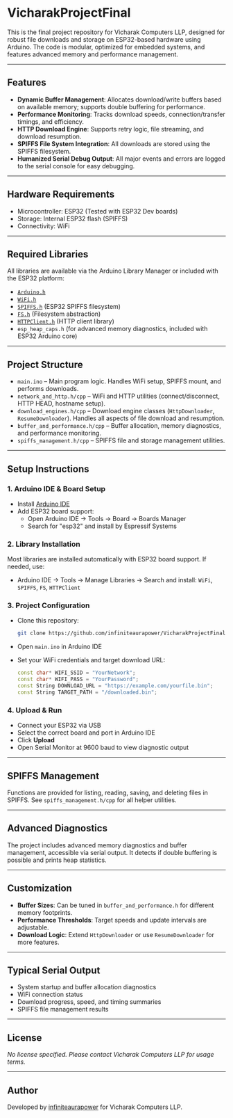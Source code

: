 # VicharakProjectFinal

This is the final project repository for Vicharak Computers LLP, designed for robust file downloads and storage on ESP32-based hardware using Arduino. The code is modular, optimized for embedded systems, and features advanced memory and performance management.

---

## Features

- **Dynamic Buffer Management**: Allocates download/write buffers based on available memory; supports double buffering for performance.
- **Performance Monitoring**: Tracks download speeds, connection/transfer timings, and efficiency.
- **HTTP Download Engine**: Supports retry logic, file streaming, and download resumption.
- **SPIFFS File System Integration**: All downloads are stored using the SPIFFS filesystem.
- **Humanized Serial Debug Output**: All major events and errors are logged to the serial console for easy debugging.

---

## Hardware Requirements

- Microcontroller: ESP32 (Tested with ESP32 Dev boards)
- Storage: Internal ESP32 flash (SPIFFS)
- Connectivity: WiFi

---

## Required Libraries

All libraries are available via the Arduino Library Manager or included with the ESP32 platform:

- [`Arduino.h`](https://www.arduino.cc/reference/en/)
- [`WiFi.h`](https://github.com/espressif/arduino-esp32/tree/master/libraries/WiFi)
- [`SPIFFS.h`](https://github.com/espressif/arduino-esp32/tree/master/libraries/SPIFFS) (ESP32 SPIFFS filesystem)
- [`FS.h`](https://github.com/espressif/arduino-esp32/tree/master/libraries/FS) (Filesystem abstraction)
- [`HTTPClient.h`](https://github.com/espressif/arduino-esp32/tree/master/libraries/HTTPClient) (HTTP client library)
- `esp_heap_caps.h` (for advanced memory diagnostics, included with ESP32 Arduino core)

---

## Project Structure

- `main.ino` – Main program logic. Handles WiFi setup, SPIFFS mount, and performs downloads.
- `network_and_http.h/cpp` – WiFi and HTTP utilities (connect/disconnect, HTTP HEAD, hostname setup).
- `download_engines.h/cpp` – Download engine classes (`HttpDownloader`, `ResumeDownloader`). Handles all aspects of file download and resumption.
- `buffer_and_performance.h/cpp` – Buffer allocation, memory diagnostics, and performance monitoring.
- `spiffs_management.h/cpp` – SPIFFS file and storage management utilities.

---

## Setup Instructions

### 1. Arduino IDE & Board Setup

- Install [Arduino IDE](https://www.arduino.cc/en/software)
- Add ESP32 board support:
    - Open Arduino IDE → Tools → Board → Boards Manager
    - Search for "esp32" and install by Espressif Systems

### 2. Library Installation

Most libraries are installed automatically with ESP32 board support. If needed, use:
- Arduino IDE → Tools → Manage Libraries → Search and install: `WiFi`, `SPIFFS`, `FS`, `HTTPClient`

### 3. Project Configuration

- Clone this repository:
    ```sh
    git clone https://github.com/infiniteaurapower/VicharakProjectFinal.git
    ```
- Open `main.ino` in Arduino IDE

- Set your WiFi credentials and target download URL:
    ```cpp
    const char* WIFI_SSID = "YourNetwork";
    const char* WIFI_PASS = "YourPassword";
    const String DOWNLOAD_URL = "https://example.com/yourfile.bin";
    const String TARGET_PATH = "/downloaded.bin";
    ```

### 4. Upload & Run

- Connect your ESP32 via USB
- Select the correct board and port in Arduino IDE
- Click **Upload**
- Open Serial Monitor at 9600 baud to view diagnostic output

---

## SPIFFS Management

Functions are provided for listing, reading, saving, and deleting files in SPIFFS. See `spiffs_management.h/cpp` for all helper utilities.

---

## Advanced Diagnostics

The project includes advanced memory diagnostics and buffer management, accessible via serial output. It detects if double buffering is possible and prints heap statistics.

---

## Customization

- **Buffer Sizes**: Can be tuned in `buffer_and_performance.h` for different memory footprints.
- **Performance Thresholds**: Target speeds and update intervals are adjustable.
- **Download Logic**: Extend `HttpDownloader` or use `ResumeDownloader` for more features.

---

## Typical Serial Output

- System startup and buffer allocation diagnostics
- WiFi connection status
- Download progress, speed, and timing summaries
- SPIFFS file management results

---

## License

*No license specified. Please contact Vicharak Computers LLP for usage terms.*

---

## Author

Developed by [infiniteaurapower](https://github.com/infiniteaurapower) for Vicharak Computers LLP.
